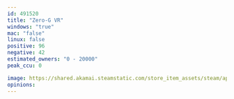 ```yaml
---
id: 491520
title: "Zero-G VR"
windows: "true"
mac: "false"
linux: false
positive: 96
negative: 42
estimated_owners: "0 - 20000"
peak_ccu: 0

image: https://shared.akamai.steamstatic.com/store_item_assets/steam/apps/491520/header.jpg?t=1529411246
opinions:
---
```

